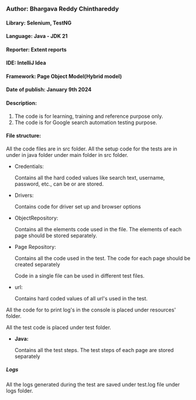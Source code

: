 <h3>Author: Bhargava Reddy Chinthareddy</h3>

<h4>Library: Selenium, TestNG</h4>

<h4>Language: Java - <b>JDK 21</b></h4>

<h4>Reporter: Extent reports</h4>

<h4>IDE: IntelliJ Idea</h4>

<h4>Framework: Page Object Model(Hybrid model)</h4>

<h4>Date of publish: January 9th 2024</h4>

<h4>Description:</h4>
<ol>
<li>The code is for learning, training and reference purpose only.</li>
<li>The code is for Google search automation testing purpose.</li>
</ol>

<h4>File structure:</h4>

<p>All the code files are in src folder. All the setup code for the tests are in under in java folder under 
main folder in src folder.</p>
<ul>
<li>Credentials:
<p>Contains all the hard coded values like search text, username, password, etc., can be or are stored.</p></li>
<li>Drivers:
<p>Contains code for driver set up and browser options</p></li>
<li>ObjectRepository:
<p>Contains all the elements code used in the file. The elements of each page should be stored separately.</p></li>
<li>Page Repository:
<p>Contains all the code used in the test. The code for each page should be created separately</p>
<p>Code in a single file can be used in different test files.</p>
</li>
<li>url:
<p>Contains hard coded values of all url's used in the test.</p></li>
</ul>
<p>All the code for to print log's in the console is placed under resources' folder.</p>
<p>All the test code is placed under test folder.</p>
<ul><li><b>Java:</b></li>
<p>Contains all the test steps. The test steps of each page are stored separately</p></ul>
<h5>Logs</h5>
<p>All the logs generated during the test are saved under test.log file under logs folder.</p>